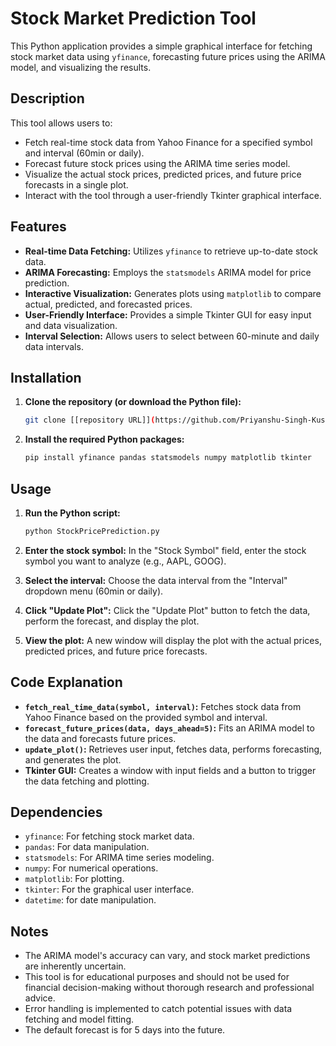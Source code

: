 # Stock Market Prediction Tool

This Python application provides a simple graphical interface for fetching stock market data using `yfinance`, forecasting future prices using the ARIMA model, and visualizing the results.

## Description

This tool allows users to:
* Fetch real-time stock data from Yahoo Finance for a specified symbol and interval (60min or daily).
* Forecast future stock prices using the ARIMA time series model.
* Visualize the actual stock prices, predicted prices, and future price forecasts in a single plot.
* Interact with the tool through a user-friendly Tkinter graphical interface.

## Features

* **Real-time Data Fetching:** Utilizes `yfinance` to retrieve up-to-date stock data.
* **ARIMA Forecasting:** Employs the `statsmodels` ARIMA model for price prediction.
* **Interactive Visualization:** Generates plots using `matplotlib` to compare actual, predicted, and forecasted prices.
* **User-Friendly Interface:** Provides a simple Tkinter GUI for easy input and data visualization.
* **Interval Selection:** Allows users to select between 60-minute and daily data intervals.

## Installation

1.  **Clone the repository (or download the Python file):**

    ```bash
    git clone [[repository URL]](https://github.com/Priyanshu-Singh-Kushwaha/Stock_Price_Predictor_Backend.git)
    ```

2.  **Install the required Python packages:**

    ```bash
    pip install yfinance pandas statsmodels numpy matplotlib tkinter
    ```

## Usage

1.  **Run the Python script:**

    ```bash
    python StockPricePrediction.py
    ```

2.  **Enter the stock symbol:** In the "Stock Symbol" field, enter the stock symbol you want to analyze (e.g., AAPL, GOOG).

3.  **Select the interval:** Choose the data interval from the "Interval" dropdown menu (60min or daily).

4.  **Click "Update Plot":** Click the "Update Plot" button to fetch the data, perform the forecast, and display the plot.

5.  **View the plot:** A new window will display the plot with the actual prices, predicted prices, and future price forecasts.

## Code Explanation
* **`fetch_real_time_data(symbol, interval)`:** Fetches stock data from Yahoo Finance based on the provided symbol and interval.
* **`forecast_future_prices(data, days_ahead=5)`:** Fits an ARIMA model to the data and forecasts future prices.
* **`update_plot()`:** Retrieves user input, fetches data, performs forecasting, and generates the plot.
* **Tkinter GUI:** Creates a window with input fields and a button to trigger the data fetching and plotting.

## Dependencies
* `yfinance`: For fetching stock market data.
* `pandas`: For data manipulation.
* `statsmodels`: For ARIMA time series modeling.
* `numpy`: For numerical operations.
* `matplotlib`: For plotting.
* `tkinter`: For the graphical user interface.
* `datetime`: for date manipulation.

## Notes
* The ARIMA model's accuracy can vary, and stock market predictions are inherently uncertain.
* This tool is for educational purposes and should not be used for financial decision-making without thorough research and professional advice.
* Error handling is implemented to catch potential issues with data fetching and model fitting.
* The default forecast is for 5 days into the future.
